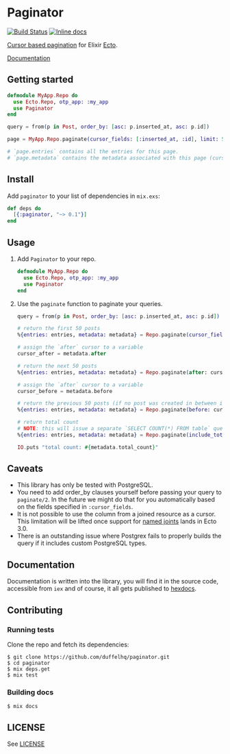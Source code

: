 # Paginator

[![Build Status](https://travis-ci.org/duffelhq/paginator.svg?branch=master)](https://travis-ci.org/duffelhq/paginator)
[![Inline docs](http://inch-ci.org/github/duffelhq/paginator.svg)](http://inch-ci.org/github/duffelhq/paginator)

[Cursor based pagination](http://use-the-index-luke.com/no-offset) for Elixir [Ecto](https://github.com/elixir-ecto/ecto).

[Documentation](https://hexdocs.pm/paginator)

## Getting started

```elixir
defmodule MyApp.Repo do
  use Ecto.Repo, otp_app: :my_app
  use Paginator
end

query = from(p in Post, order_by: [asc: p.inserted_at, asc: p.id])

page = MyApp.Repo.paginate(cursor_fields: [:inserted_at, :id], limit: 50)

# `page.entries` contains all the entries for this page.
# `page.metadata` contains the metadata associated with this page (cursors, limit, total count)
```

## Install

Add `paginator` to your list of dependencies in `mix.exs`:

```elixir
def deps do
  [{:paginator, "~> 0.1"}]
end
```

## Usage

1. Add `Paginator` to your repo.

    ```elixir
    defmodule MyApp.Repo do
      use Ecto.Repo, otp_app: :my_app
      use Paginator
    end
    ```

2. Use the `paginate` function to paginate your queries.

    ```elixir
    query = from(p in Post, order_by: [asc: p.inserted_at, asc: p.id])

    # return the first 50 posts
    %{entries: entries, metadata: metadata} = Repo.paginate(cursor_fields: [:inserted_at, :id], limit: 50)

    # assign the `after` cursor to a variable
    cursor_after = metadata.after

    # return the next 50 posts
    %{entries: entries, metadata: metadata} = Repo.paginate(after: cursor_after, cursor_fields: [:inserted_at, :id], limit: 50)

    # assign the `after` cursor to a variable
    cursor_before = metadata.before

    # return the previous 50 posts (if no post was created in between it should be the same list as in our first call to `paginate`)
    %{entries: entries, metadata: metadata} = Repo.paginate(before: cursor_before, cursor_fields: [:inserted_at, :id], limit: 50)

    # return total count
    # NOTE: this will issue a separate `SELECT COUNT(*) FROM table` query to the database.
    %{entries: entries, metadata: metadata} = Repo.paginate(include_total_count: true, cursor_fields: [:inserted_at, :id], limit: 50)

    IO.puts "total count: #{metadata.total_count}"
    ```

## Caveats

* This library has only be tested with PostgreSQL.
* You need to add order_by clauses yourself before passing your query to `paginate/2`. In the future we might do that
for you automatically based on the fields specified in `:cursor_fields`.
* It is not possible to use the column from a joined resource as a cursor. This limitation will be lifted once support for
[named joints](https://github.com/elixir-ecto/ecto/issues/2389) lands in Ecto 3.0.
* There is an outstanding issue where Postgrex fails to properly builds the query if it includes custom PostgreSQL types.

## Documentation

Documentation is written into the library, you will find it in the source code, accessible from `iex` and of course, it
all gets published to [hexdocs](http://hexdocs.pm/paginator).

## Contributing

### Running tests

Clone the repo and fetch its dependencies:

```
$ git clone https://github.com/duffelhq/paginator.git
$ cd paginator
$ mix deps.get
$ mix test
```

### Building docs

```
$ mix docs
```

## LICENSE

See [LICENSE](https://github.com/duffelhq/paginator/blob/master/LICENSE.txt)
